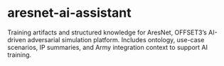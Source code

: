 # aresnet-ai-assistant
Training artifacts and structured knowledge for AresNet, OFFSET3’s AI-driven adversarial simulation platform. Includes ontology, use-case scenarios, IP summaries, and Army integration context to support AI training.
